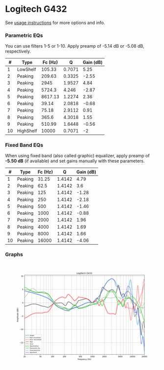 # Logitech G432
See [usage instructions](https://github.com/jaakkopasanen/AutoEq#usage) for more options and info.

### Parametric EQs
You can use filters 1-5 or 1-10. Apply preamp of -5.14 dB or -5.08 dB, respectively.

|   # | Type      |   Fc (Hz) |      Q |   Gain (dB) |
|-----|-----------|-----------|--------|-------------|
|   1 | LowShelf  |    105.33 | 0.7071 |        5.25 |
|   2 | Peaking   |    209.63 | 0.3325 |       -2.55 |
|   3 | Peaking   |   2945    | 1.9527 |        4.84 |
|   4 | Peaking   |   5724.3  | 4.246  |       -2.87 |
|   5 | Peaking   |   8617.13 | 1.2274 |        2.36 |
|   6 | Peaking   |     39.14 | 2.0818 |       -0.68 |
|   7 | Peaking   |     75.18 | 2.9112 |        0.91 |
|   8 | Peaking   |    365.6  | 4.3018 |        1.55 |
|   9 | Peaking   |    510.99 | 1.6448 |       -0.56 |
|  10 | HighShelf |  10000    | 0.7071 |       -2    |

### Fixed Band EQs
When using fixed band (also called graphic) equalizer, apply preamp of **-5.50 dB** (if available) and set gains manually with these parameters.

|   # | Type    |   Fc (Hz) |      Q |   Gain (dB) |
|-----|---------|-----------|--------|-------------|
|   1 | Peaking |     31.25 | 1.4142 |        4.79 |
|   2 | Peaking |     62.5  | 1.4142 |        3.6  |
|   3 | Peaking |    125    | 1.4142 |       -1.28 |
|   4 | Peaking |    250    | 1.4142 |       -2.18 |
|   5 | Peaking |    500    | 1.4142 |       -1.46 |
|   6 | Peaking |   1000    | 1.4142 |       -0.88 |
|   7 | Peaking |   2000    | 1.4142 |        1.96 |
|   8 | Peaking |   4000    | 1.4142 |        1.69 |
|   9 | Peaking |   8000    | 1.4142 |        1.66 |
|  10 | Peaking |  16000    | 1.4142 |       -4.06 |

### Graphs
![](./Logitech%20G432.png)
